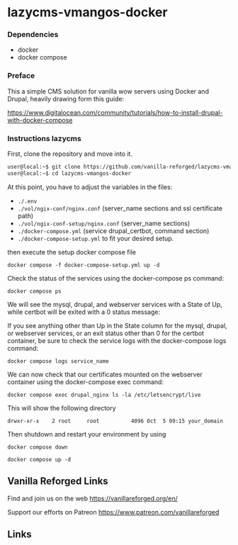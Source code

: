 # lazycms-vmangos-docker

### Dependencies

+ docker
+ docker compose

### Preface

This a simple CMS solution for vanilla wow servers using Docker and Drupal, heavily drawing form this guide:

https://www.digitalocean.com/community/tutorials/how-to-install-drupal-with-docker-compose

### Instructions lazycms

First, clone the repository and move into it.

```sh
user@local:~$ git clone https://github.com/vanilla-reforged/lazycms-vmangos-docker
user@local:~$ cd lazycms-vmangos-docker
```

At this point, you have to adjust the variables in the files:
- `./.env`
- `./vol/ngix-conf/nginx.conf` (server_name sections and ssl certificate path)
- `./vol/ngix-conf-setup/nginx.conf` (server_name sections)
- `./docker-compose.yml` (service drupal_certbot, command section)
- `./docker-compose-setup.yml`
to fit your desired setup. 

then execute the setup docker compose file

`docker compose -f docker-compose-setup.yml up -d`

Check the status of the services using the docker-compose ps command:

`docker compose ps`

We will see the mysql, drupal, and webserver services with a State of Up, while certbot will be exited with a 0 status message:

If you see anything other than Up in the State column for the mysql, drupal, or webserver services, or an exit status other than 0 for the certbot container, be sure to check the service logs with the docker-compose logs command:

`docker compose logs service_name`

We can now check that our certificates mounted on the webserver container using the docker-compose exec command:

`docker compose exec drupal_nginx ls -la /etc/letsencrypt/live`

This will show the following directory

`drwxr-xr-x    2 root     root          4096 Oct  5 09:15 your_domain`

Then shutdown and restart your environment by using

`docker compose down`

`docker compose up -d`

## Vanilla Reforged Links

Find and join us on the web https://vanillareforged.org/en/

Support our efforts on Patreon https://www.patreon.com/vanillareforged

## Links

[vmangos]: https://github.com/vmangos/core
